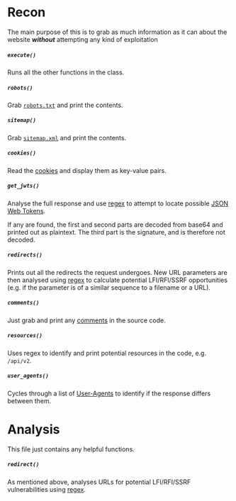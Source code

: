 # Recon

The main purpose of this is to grab as much information as it can about the website _**without**_ attempting any kind of exploitation

##### `execute()`
Runs all the other functions in the class.

##### `robots()`
Grab [`robots.txt`](https://yoast.com/ultimate-guide-robots-txt/) and print the contents.

##### `sitemap()`
Grab [`sitemap.xml`](https://yoast.com/what-is-an-xml-sitemap-and-why-should-you-have-one/) and print the contents.

##### `cookies()`
Read the [cookies](https://developer.mozilla.org/en-US/docs/Web/HTTP/Cookies) and display them as key-value pairs.

##### `get_jwts()`
Analyse the full response and use [regex](https://www.regexbuddy.com/regex.html) to attempt to locate possible [JSON Web Tokens](https://jwt.io/). <br>

If any are found, the first and second parts are decoded from base64 and printed out as plaintext. The third part is the signature, and is therefore not decoded.

##### `redirects()`
Prints out all the redirects the request undergoes. New URL parameters are then analysed using [regex](https://www.regexbuddy.com/regex.html) to calculate potential LFI/RFI/SSRF opportunities (e.g. if the parameter is of a similar sequence to a filename or a URL).

##### `comments()`
Just grab and print any [comments](https://en.wikipedia.org/wiki/Comment_(computer_programming)) in the source code.

##### `resources()`
Uses regex to identify and print potential resources in the code, e.g. `/api/v2`.

##### `user_agents()`
Cycles through a list of [User-Agents](https://developer.mozilla.org/en-US/docs/Web/HTTP/Headers/User-Agent) to identify if the response differs between them.

# Analysis
This file just contains any helpful functions.

##### `redirect()`
As mentioned above, analyses URLs for potential LFI/RFI/SSRF vulnerabilities using [regex](https://www.regexbuddy.com/regex.html).
